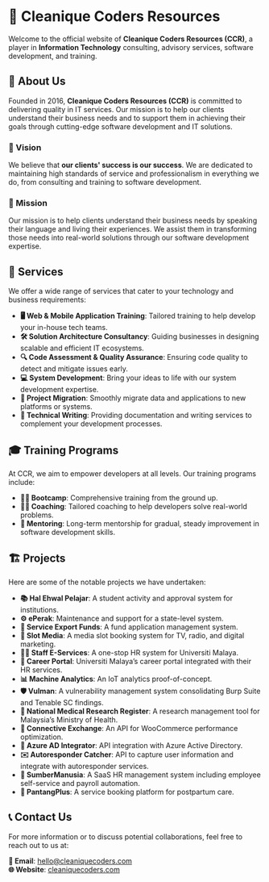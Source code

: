 # 🚀 Cleanique Coders Resources

Welcome to the official website of **Cleanique Coders Resources (CCR)**, a player in **Information Technology** consulting, advisory services, software development, and training.

## 🏢 About Us

Founded in 2016, **Cleanique Coders Resources (CCR)** is committed to delivering quality in IT services. Our mission is to help our clients understand their business needs and to support them in achieving their goals through cutting-edge software development and IT solutions.

### 🌟 Vision

We believe that **our clients' success is our success**. We are dedicated to maintaining high standards of service and professionalism in everything we do, from consulting and training to software development.

### 🎯 Mission

Our mission is to help clients understand their business needs by speaking their language and living their experiences. We assist them in transforming those needs into real-world solutions through our software development expertise.

## 💼 Services

We offer a wide range of services that cater to your technology and business requirements:

- **🖥️ Web & Mobile Application Training**: Tailored training to help develop your in-house tech teams.
- **🛠️ Solution Architecture Consultancy**: Guiding businesses in designing scalable and efficient IT ecosystems.
- **🔍 Code Assessment & Quality Assurance**: Ensuring code quality to detect and mitigate issues early.
- **💻 System Development**: Bring your ideas to life with our system development expertise.
- **🚚 Project Migration**: Smoothly migrate data and applications to new platforms or systems.
- **📝 Technical Writing**: Providing documentation and writing services to complement your development processes.

## 🎓 Training Programs

At CCR, we aim to empower developers at all levels. Our training programs include:
- **👨‍🏫 Bootcamp**: Comprehensive training from the ground up.
- **🧑‍💻 Coaching**: Tailored coaching to help developers solve real-world problems.
- **🤝 Mentoring**: Long-term mentorship for gradual, steady improvement in software development skills.

## 🏗️ Projects

Here are some of the notable projects we have undertaken:

- **📚 Hal Ehwal Pelajar**: A student activity and approval system for institutions.
- **⚙️ ePerak**: Maintenance and support for a state-level system.
- **💼 Service Export Funds**: A fund application management system.
- **🎥 Slot Media**: A media slot booking system for TV, radio, and digital marketing.
- **👨‍💼 Staff E-Services**: A one-stop HR system for Universiti Malaya.
- **💼 Career Portal**: Universiti Malaya’s career portal integrated with their HR services.
- **📊 Machine Analytics**: An IoT analytics proof-of-concept.
- **🛡️ Vulman**: A vulnerability management system consolidating Burp Suite and Tenable SC findings.
- **🔬 National Medical Research Register**: A research management tool for Malaysia’s Ministry of Health.
- **🔗 Connective Exchange**: An API for WooCommerce performance optimization.
- **🔑 Azure AD Integrator**: API integration with Azure Active Directory.
- **✉️ Autoresponder Catcher**: API to capture user information and integrate with autoresponder services.
- **💼 SumberManusia**: A SaaS HR management system including employee self-service and payroll automation.
- **👶 PantangPlus**: A service booking platform for postpartum care.

## 📞 Contact Us

For more information or to discuss potential collaborations, feel free to reach out to us at:

**📧 Email**: hello@cleaniquecoders.com  
**🌐 Website**: [cleaniquecoders.com](https://cleaniquecoders.com)
